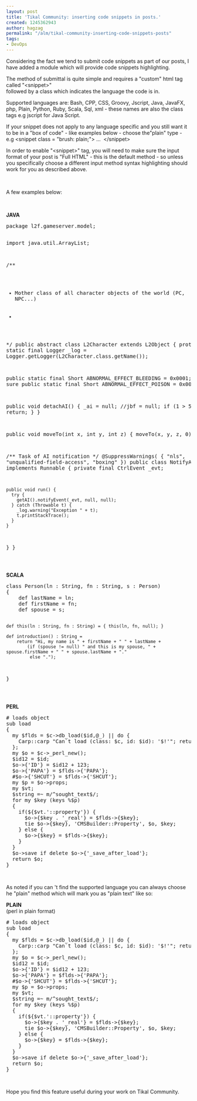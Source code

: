 ```yaml
---
layout: post
title: 'Tikal Community: inserting code snippets in posts.'
created: 1245362943
author: hagzag
permalink: "/alm/tikal-community-inserting-code-snippets-posts"
tags:
- DevOps
---
```

<p>Considering the fact we tend to submit code snippets as part of our posts, I have added a module which will provide code snippets highlighting.</p>
<p>The method of submittal is quite simple and requires a &quot;custom&quot; html tag called &quot;&lt;snippet&gt;&quot;<br>
followed by a class which indicates the language the code is in.</p>
<p>Supported languages are: Bash, CPP, CSS, Groovy, Jscript, Java, JavaFX, php, Plain, Python, Ruby, Scala, Sql, xml - these names are also the class tags e.g jscript for Java Script.</p>
<p>If your snippet does not apply to any language specific and you still want it to be in a &quot;box of code&quot; - like examples below - choose the&quot;plain&quot; type - e.g &lt;snippet class = &quot;brush: plain;&quot;&gt; ...&nbsp; &lt;/snippet&gt;</p>
<p>In order to enable &quot;&lt;snippet&gt;&quot; tag, you will need to make sure the input format of your post is &quot;Full HTML&quot; - this is the default method - so unless you specifically choose a different input method syntax highlighting should work for you as described above.</p>
<p>&nbsp;</p>
<p>A few examples below:</p>
<p>&nbsp;</p>

<p><b>JAVA</b></p>
<p><pre class="brush: java;">
package l2f.gameserver.model;

import java.util.ArrayList;

/**
 * Mother class of all character objects of the world (PC, NPC...)<br><br>
 *
 */
public abstract class L2Character extends L2Object
{
  protected static final Logger _log = Logger.getLogger(L2Character.class.getName());

  public static final Short ABNORMAL_EFFECT_BLEEDING = 0x0001; // not sure
  public static final Short ABNORMAL_EFFECT_POISON = 0x0002;

  public void detachAI() {
    _ai = null;
    //jbf = null;
    if (1 > 5) {
      return;
    }
  }

  public void moveTo(int x, int y, int z) {
    moveTo(x, y, z, 0);
  }

  /** Task of AI notification */
  @SuppressWarnings( { "nls", "unqualified-field-access", "boxing" })
  public class NotifyAITask implements Runnable {
    private final CtrlEvent _evt;

    public void run() {
      try {
        getAI().notifyEvent(_evt, null, null);
      } catch (Throwable t) {
        _log.warning("Exception " + t);
        t.printStackTrace();
      }
    }
  }
}

</pre></p>

<p><b>SCALA</b></p>
<p><pre class="brush: scala;">
class Person(ln : String, fn : String, s : Person)
{
    def lastName = ln;
    def firstName = fn;
    def spouse = s;
    
    def this(ln : String, fn : String) = { this(ln, fn, null); }

    def introduction() : String = 
        return "Hi, my name is " + firstName + " " + lastName +
            (if (spouse != null) " and this is my spouse, " + spouse.firstName + " " + spouse.lastName + "." 
             else ".");
}
</pre></p>
<br>
<p><b>PERL</b></p>
<p><pre class="brush: perl;">
# loads object
sub load
{
  my $flds = $c->db_load($id,@_) || do {
    Carp::carp "Can`t load (class: $c, id: $id): '$!'"; return undef
  };
  my $o = $c->_perl_new();
  $id12 = $id;
  $o->{'ID'} = $id12 + 123;
  $o->{'PAPA'} = $flds->{'PAPA'};
  #$o->{'SHCUT'} = $flds->{'SHCUT'};
  my $p = $o->props;
  my $vt;
  $string =~ m/^sought_text$/;
  for my $key (keys %$p)
  {
    if(${$vt.'::property'}) {
      $o->{$key . '_real'} = $flds->{$key};
      tie $o->{$key}, 'CMSBuilder::Property', $o, $key;
    } else {
      $o->{$key} = $flds->{$key};
    }
  }
  $o->save if delete $o->{'_save_after_load'};
  return $o;
}


</pre></p>

<p>As noted if you can 't find the supported language you can always choose he &quot;plain&quot; method which will mark you as &quot;plain text&quot; like so: <br>


<b>PLAIN</b><br/>(perl in plain format)</p>
<p><pre class="brush: plain;">
# loads object
sub load
{
  my $flds = $c->db_load($id,@_) || do {
    Carp::carp "Can`t load (class: $c, id: $id): '$!'"; return undef
  };
  my $o = $c->_perl_new();
  $id12 = $id;
  $o->{'ID'} = $id12 + 123;
  $o->{'PAPA'} = $flds->{'PAPA'};
  #$o->{'SHCUT'} = $flds->{'SHCUT'};
  my $p = $o->props;
  my $vt;
  $string =~ m/^sought_text$/;
  for my $key (keys %$p)
  {
    if(${$vt.'::property'}) {
      $o->{$key . '_real'} = $flds->{$key};
      tie $o->{$key}, 'CMSBuilder::Property', $o, $key;
    } else {
      $o->{$key} = $flds->{$key};
    }
  }
  $o->save if delete $o->{'_save_after_load'};
  return $o;
}

</pre></p>

Hope you find this feature useful during your work on Tikal Community.
